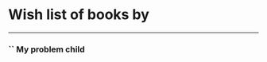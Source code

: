 # Wish list of books by [](https://plus.google.com/u/0/104340068157277152722/)
---

### `` My problem child

